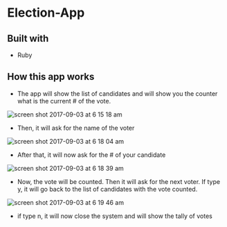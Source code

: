 # Election-App

## Built with
  - Ruby

## How this app works

 - The app will show the list of candidates and will show you the counter what is the current # of the vote.
 
 
![screen shot 2017-09-03 at 6 15 18 am](https://user-images.githubusercontent.com/26729817/29999157-8146f8fa-9070-11e7-9787-c968a123f0fc.png)

 
 - Then, it will ask for the name of the voter
 
 ![screen shot 2017-09-03 at 6 18 04 am](https://user-images.githubusercontent.com/26729817/29999159-899aed04-9070-11e7-8d3a-8493f05308bc.png)
 
 
 - After that, it will now ask for the # of your candidate

![screen shot 2017-09-03 at 6 18 39 am](https://user-images.githubusercontent.com/26729817/29999161-9703116a-9070-11e7-86e3-bc4beec71589.png)

 
 - Now, the vote will be counted. Then it will ask for the next voter. If type y, it will go back to the list of candidates with the vote counted.
 
 ![screen shot 2017-09-03 at 6 19 46 am](https://user-images.githubusercontent.com/26729817/29999171-10a468fc-9071-11e7-8916-b1d81c76d567.png)

 
 - if type n, it will now close the system and will show the tally of votes
 

 
